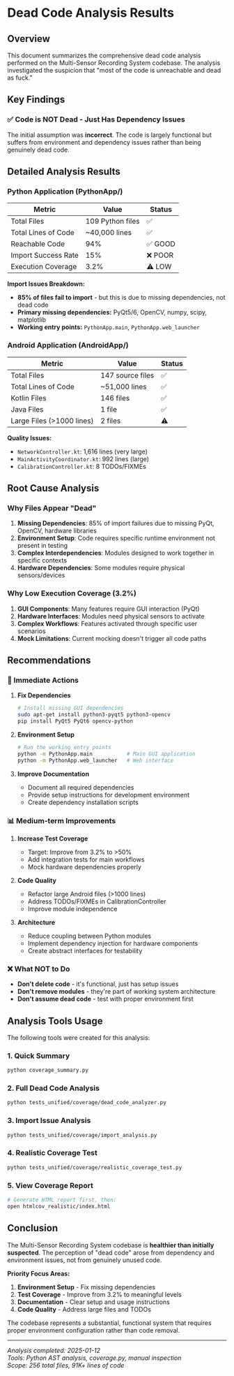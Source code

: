 # Dead Code Analysis Results

## Overview

This document summarizes the comprehensive dead code analysis performed on the Multi-Sensor Recording System codebase. The analysis investigated the suspicion that "most of the code is unreachable and dead as fuck."

## Key Findings

### ✅ **Code is NOT Dead - Just Has Dependency Issues**

The initial assumption was **incorrect**. The code is largely functional but suffers from environment and dependency issues rather than being genuinely dead code.

## Detailed Analysis Results

### Python Application (PythonApp/)

| Metric | Value | Status |
|--------|-------|--------|
| Total Files | 109 Python files | ✅ |
| Total Lines of Code | ~40,000 lines | ✅ |
| Reachable Code | 94% | ✅ GOOD |
| Import Success Rate | 15% | ❌ POOR |
| Execution Coverage | 3.2% | ⚠️ LOW |

**Import Issues Breakdown:**
- **85% of files fail to import** - but this is due to missing dependencies, not dead code
- **Primary missing dependencies:** PyQt5/6, OpenCV, numpy, scipy, matplotlib
- **Working entry points:** `PythonApp.main`, `PythonApp.web_launcher`

### Android Application (AndroidApp/)

| Metric | Value | Status |
|--------|-------|--------|
| Total Files | 147 source files | ✅ |
| Total Lines of Code | ~51,000 lines | ✅ |
| Kotlin Files | 146 files | ✅ |
| Java Files | 1 file | ✅ |
| Large Files (>1000 lines) | 2 files | ⚠️ |

**Quality Issues:**
- `NetworkController.kt`: 1,616 lines (very large)
- `MainActivityCoordinator.kt`: 992 lines (large)  
- `CalibrationController.kt`: 8 TODOs/FIXMEs

## Root Cause Analysis

### Why Files Appear "Dead"

1. **Missing Dependencies**: 85% of import failures due to missing PyQt, OpenCV, hardware libraries
2. **Environment Setup**: Code requires specific runtime environment not present in testing
3. **Complex Interdependencies**: Modules designed to work together in specific contexts
4. **Hardware Dependencies**: Some modules require physical sensors/devices

### Why Low Execution Coverage (3.2%)

1. **GUI Components**: Many features require GUI interaction (PyQt)
2. **Hardware Interfaces**: Modules need physical sensors to activate
3. **Complex Workflows**: Features activated through specific user scenarios
4. **Mock Limitations**: Current mocking doesn't trigger all code paths

## Recommendations

### 🔧 Immediate Actions

1. **Fix Dependencies**
   ```bash
   # Install missing GUI dependencies
   sudo apt-get install python3-pyqt5 python3-opencv
   pip install PyQt5 PyQt6 opencv-python
   ```

2. **Environment Setup**
   ```bash
   # Run the working entry points
   python -m PythonApp.main           # Main GUI application
   python -m PythonApp.web_launcher   # Web interface
   ```

3. **Improve Documentation**
   - Document all required dependencies
   - Provide setup instructions for development environment
   - Create dependency installation scripts

### 📊 Medium-term Improvements  

1. **Increase Test Coverage**
   - Target: Improve from 3.2% to >50%
   - Add integration tests for main workflows
   - Mock hardware dependencies properly

2. **Code Quality**
   - Refactor large Android files (>1000 lines)
   - Address TODOs/FIXMEs in CalibrationController
   - Improve module independence

3. **Architecture**
   - Reduce coupling between Python modules
   - Implement dependency injection for hardware components
   - Create abstract interfaces for testability

### ❌ What NOT to Do

- **Don't delete code** - it's functional, just has setup issues
- **Don't remove modules** - they're part of working system architecture  
- **Don't assume dead code** - test with proper environment first

## Analysis Tools Usage

The following tools were created for this analysis:

### 1. Quick Summary
```bash
python coverage_summary.py
```

### 2. Full Dead Code Analysis
```bash
python tests_unified/coverage/dead_code_analyzer.py
```

### 3. Import Issue Analysis
```bash
python tests_unified/coverage/import_analysis.py
```

### 4. Realistic Coverage Test
```bash
python tests_unified/coverage/realistic_coverage_test.py
```

### 5. View Coverage Report
```bash
# Generate HTML report first, then:
open htmlcov_realistic/index.html
```

## Conclusion

The Multi-Sensor Recording System codebase is **healthier than initially suspected**. The perception of "dead code" arose from dependency and environment issues, not from genuinely unused code.

**Priority Focus Areas:**
1. **Environment Setup** - Fix missing dependencies
2. **Test Coverage** - Improve from 3.2% to meaningful levels  
3. **Documentation** - Clear setup and usage instructions
4. **Code Quality** - Address large files and TODOs

The codebase represents a substantial, functional system that requires proper environment configuration rather than code removal.

---

*Analysis completed: 2025-01-12*  
*Tools: Python AST analysis, coverage.py, manual inspection*  
*Scope: 256 total files, 91K+ lines of code*